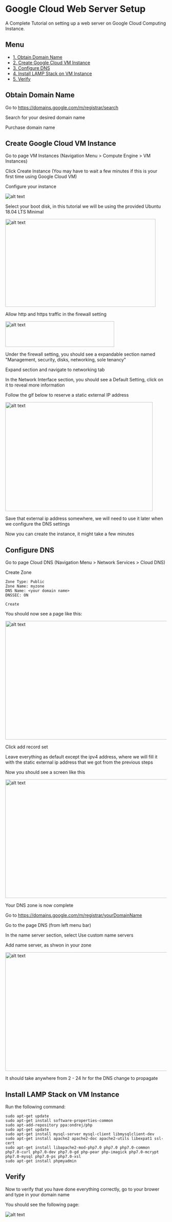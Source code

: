 # Google Cloud Web Server Setup
A Complete Tutorial on setting up a web server on Google Cloud Computing Instance.

## Menu

- [1. Obtain Domain Name](#getDomain)
- [2. Create Google Cloud VM Instance](#createVM)
- [3. Configure DNS](#setDNS)
- [4. Install LAMP Stack on VM Instance](#lamp)
- [5. Verify](#veri)


## <a name="getDomain"></a> Obtain Domain Name

Go to https://domains.google.com/m/registrar/search 

Search for your desired domain name

Purchase domain name 

## <a name="createVM"></a> Create Google Cloud VM Instance

Go to page VM Instances (Navigation Menu > Compute Engine > VM Instances)

Click Create Instance (You may have to wait a few minutes if this is your first time using Google Cloud VM)

Configure your instance

![alt text](https://github.com/yuqian5/GoogleCloudWebServerSetup/raw/master/markdownMedia/createInstance.png "Instance Hardware Config")

Select your boot disk, in this tutorial we will be using the provided Ubuntu 18.04 LTS Minimal

<img src="https://github.com/yuqian5/GoogleCloudWebServerSetup/raw/master/markdownMedia/diskSelect.png" alt="alt text" width="469" height="274">

Allow http and https traffic in the firewall setting

<img src="https://github.com/yuqian5/GoogleCloudWebServerSetup/raw/master/markdownMedia/firewallSetting.png" alt="alt text" width="340" height="80">

Under the firewall setting, you should see a expandable section named "Management, security, disks, networking, sole tenancy"

Expand section and navigate to networking tab

In the Network Interface section, you should see a Default Setting, click on it to reveal more information

Follow the gif below to reserve a static external IP address

<img src="https://github.com/yuqian5/GoogleCloudWebServerSetup/raw/master/markdownMedia/reserveStaticExternalIP.gif" alt="alt text" width="460" height="340">

Save that external ip address somewhere, we will need to use it later when we configure the DNS settings

Now you can create the instance, it might take a few minutes



## <a name="setDNS"></a> Configure DNS

Go to page Cloud DNS (Navigation Menu > Network Services > Cloud DNS)

Create Zone

    Zone Type: Public
    Zone Name: myzone
    DNS Name: <your domain name>
    DNSSEC: ON
    
    Create
    
You should now see a page like this:

<img src="https://github.com/yuqian5/GoogleCloudWebServerSetup/raw/master/markdownMedia/initZone.png" alt="alt text" width="1000" height="370">

Click add record set

Leave everything as default except the ipv4 address, where we will fill it with the static external ip address that we got from the previous steps

Now you should see a screen like this 

<img src="https://github.com/yuqian5/GoogleCloudWebServerSetup/raw/master/markdownMedia/addedRecord.png" alt="alt text" width="1000" height="370">

Your DNS zone is now complete

Go to https://domains.google.com/m/registrar/yourDomainName
    
Go to the page DNS (from left menu bar)

In the name server section, select Use custom name servers

Add name server, as shwon in your zone

<img src="https://github.com/yuqian5/GoogleCloudWebServerSetup/raw/master/markdownMedia/dns1.png" alt="alt text" width="1000" height="370">

It should take anywhere from 2 - 24 hr for the DNS change to propagate

## <a name="lamp"></a> Install LAMP Stack on VM Instance

Run the following command:

    sudo apt-get update
    sudo apt-get install software-properties-common
    sudo apt-add-repository ppa:ondrej/php
    sudo apt-get update
    sudo apt-get install mysql-server mysql-client libmysqlclient-dev
    sudo apt-get install apache2 apache2-doc apache2-utils libexpat1 ssl-cert
    sudo apt-get install libapache2-mod-php7.0 php7.0 php7.0-common php7.0-curl php7.0-dev php7.0-gd php-pear php-imagick php7.0-mcrypt php7.0-mysql php7.0-ps php7.0-xsl
    sudo apt-get install phpmyadmin
                

## <a name="veri"></a> Verify

Now to verify that you have done everything correctly, go to your brower and type in your domain name

You should see the following page:

![alt text](https://github.com/yuqian5/GoogleCloudWebServerSetup/raw/master/markdownMedia/apacheDefault.jpg "Instance Hardware Config")





